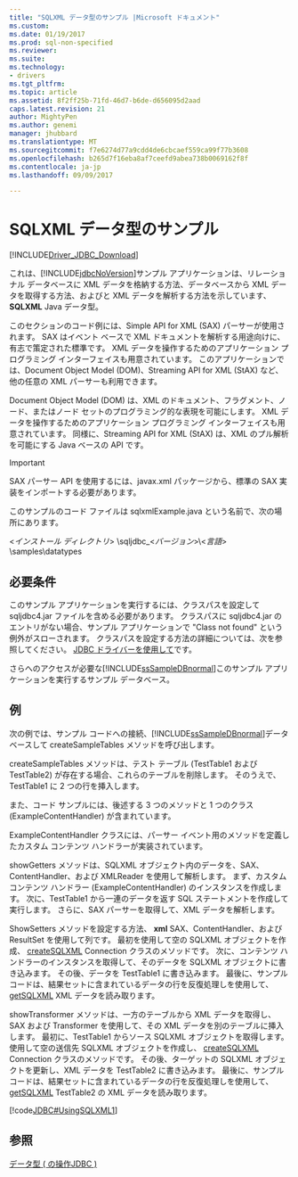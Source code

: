 ```yaml
---
title: "SQLXML データ型のサンプル |Microsoft ドキュメント"
ms.custom: 
ms.date: 01/19/2017
ms.prod: sql-non-specified
ms.reviewer: 
ms.suite: 
ms.technology:
- drivers
ms.tgt_pltfrm: 
ms.topic: article
ms.assetid: 8f2ff25b-71fd-46d7-b6de-d656095d2aad
caps.latest.revision: 21
author: MightyPen
ms.author: genemi
manager: jhubbard
ms.translationtype: MT
ms.sourcegitcommit: f7e6274d77a9cdd4de6cbcaef559ca99f77b3608
ms.openlocfilehash: b265d7f16eba8af7ceefd9abea738b0069162f8f
ms.contentlocale: ja-jp
ms.lasthandoff: 09/09/2017

---
```

# <a name="sqlxml-data-type-sample"></a>SQLXML データ型のサンプル
[!INCLUDE[Driver_JDBC_Download](../../includes/driver_jdbc_download.md)]

  これは、[!INCLUDE[jdbcNoVersion](../../includes/jdbcnoversion_md.md)]サンプル アプリケーションは、リレーショナル データベースに XML データを格納する方法、データベースから XML データを取得する方法、およびと XML データを解析する方法を示しています、 **SQLXML** Java データ型。  
  
 このセクションのコード例には、Simple API for XML (SAX) パーサーが使用されます。 SAX はイベント ベースで XML ドキュメントを解析する用途向けに、有志で策定された標準です。 XML データを操作するためのアプリケーション プログラミング インターフェイスも用意されています。 このアプリケーションでは、Document Object Model (DOM)、Streaming API for XML (StAX) など、他の任意の XML パーサーも利用できます。  
  
 Document Object Model (DOM) は、XML のドキュメント、フラグメント、ノード、またはノード セットのプログラミング的な表現を可能にします。 XML データを操作するためのアプリケーション プログラミング インターフェイスも用意されています。 同様に、Streaming API for XML (StAX) は、XML のプル解析を可能にする Java ベースの API です。  
  
> [!IMPORTANT]  
>  SAX パーサー API を使用するには、javax.xml パッケージから、標準の SAX 実装をインポートする必要があります。  
  
 このサンプルのコード ファイルは sqlxmlExample.java という名前で、次の場所にあります。  
  
 \<*インストール ディレクトリ*> \sqljdbc_\<*バージョン*>\\<*言語*> \samples\datatypes  
  
## <a name="requirements"></a>必要条件  
 このサンプル アプリケーションを実行するには、クラスパスを設定して sqljdbc4.jar ファイルを含める必要があります。 クラスパスに sqljdbc4.jar のエントリがない場合、サンプル アプリケーションで "Class not found" という例外がスローされます。 クラスパスを設定する方法の詳細については、次を参照してください。 [JDBC ドライバーを使用して](../../connect/jdbc/using-the-jdbc-driver.md)です。  
  
 さらへのアクセスが必要な[!INCLUDE[ssSampleDBnormal](../../includes/sssampledbnormal_md.md)]このサンプル アプリケーションを実行するサンプル データベース。  
  
## <a name="example"></a>例  
 次の例では、サンプル コードへの接続、[!INCLUDE[ssSampleDBnormal](../../includes/sssampledbnormal_md.md)]データベースして createSampleTables メソッドを呼び出します。  
  
 createSampleTables メソッドは、テスト テーブル (TestTable1 および TestTable2) が存在する場合、これらのテーブルを削除します。 そのうえで、TestTable1 に 2 つの行を挿入します。  
  
 また、コード サンプルには、後述する 3 つのメソッドと 1 つのクラス (ExampleContentHandler) が含まれています。  
  
 ExampleContentHandler クラスには、パーサー イベント用のメソッドを定義したカスタム コンテンツ ハンドラーが実装されています。  
  
 showGetters メソッドは、SQLXML オブジェクト内のデータを、SAX、ContentHandler、および XMLReader を使用して解析します。 まず、カスタム コンテンツ ハンドラー (ExampleContentHandler) のインスタンスを作成します。 次に、TestTable1 から一連のデータを返す SQL ステートメントを作成して実行します。 さらに、SAX パーサーを取得して、XML データを解析します。  
  
 ShowSetters メソッドを設定する方法、 **xml** SAX、ContentHandler、および ResultSet を使用して列です。 最初を使用して空の SQLXML オブジェクトを作成、 [createSQLXML](../../connect/jdbc/reference/createsqlxml-method-sqlserverconnection.md) Connection クラスのメソッドです。 次に、コンテンツ ハンドラーのインスタンスを取得して、そのデータを SQLXML オブジェクトに書き込みます。 その後、データを TestTable1 に書き込みます。 最後に、サンプル コードは、結果セットに含まれているデータの行を反復処理しを使用して、 [getSQLXML](../../connect/jdbc/reference/getsqlxml-method-sqlserverresultset.md) XML データを読み取ります。  
  
 showTransformer メソッドは、一方のテーブルから XML データを取得し、SAX および Transformer を使用して、その XML データを別のテーブルに挿入します。 最初に、TestTable1 からソース SQLXML オブジェクトを取得します。 使用して空の送信先 SQLXML オブジェクトを作成し、 [createSQLXML](../../connect/jdbc/reference/createsqlxml-method-sqlserverconnection.md) Connection クラスのメソッドです。 その後、ターゲットの SQLXML オブジェクトを更新し、XML データを TestTable2 に書き込みます。 最後に、サンプル コードは、結果セットに含まれているデータの行を反復処理しを使用して、 [getSQLXML](../../connect/jdbc/reference/getsqlxml-method-sqlserverresultset.md) TestTable2 の XML データを読み取ります。  
  
 [!code[JDBC#UsingSQLXML1](../../connect/jdbc/codesnippet/Java/sqlxml-data-type-sample_1.java)]  
  
## <a name="see-also"></a>参照  
 [データ型 &#40; の操作JDBC &#41;](../../connect/jdbc/working-with-data-types-jdbc.md)  
  
  
